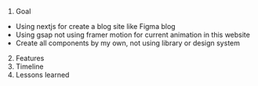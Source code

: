 1. Goal

- Using nextjs for create a blog site like Figma blog
- Using gsap not using framer motion for current animation
  in this website
- Create all components by my own, not using library
  or design system

2. Features
3. Timeline
4. Lessons learned
